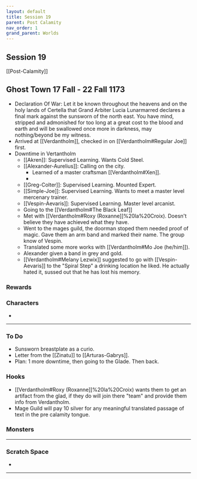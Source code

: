```yaml
---
layout: default
title: Session 19
parent: Post Calamity
nav_order: 1
grand_parent: Worlds
---
```

## Session 19
[[Post-Calamity]]
## Ghost Town 17 Fall - 22 Fall 1173
* Declaration Of War: Let it be known throughout the heavens and on the holy lands of Certella that Grand Arbiter Lucia Lunarmarred declares a final mark against the sunsworn of the north east. You have mind, stripped and admonished for too long at a great cost to the blood and earth and will be swallowed once more in darkness, may nothing/beyond be my witness.
* Arrived at [[Verdantholm]], checked in on [[Verdantholm#Regular Joe]] first. 
* Downtime in Vertantholm
	* [[Akren]]: Supervised Learning. Wants Cold Steel.
	* [[Alexander-Aurelius]]: Calling on the city.
		* Learned of a master craftsman [[Verdantholm#Xen]].
		* 
	* [[Greg-Colter]]: Supervised Learning. Mounted Expert. 
	* [[Simple-Joe]]: Supervised Learning. Wants to meet a master level mercenary trainer.
	* [[Vespin-Aevaris]]: Supervised Learning. Master level arcanist.
	* Going to the [[Verdantholm#The Black Leaf]]
	* Met with [[Verdantholm#Roxy (Roxanne]]%20la%20Croix). Doesn't believe they have achieved what they have.
	* Went to the mages guild, the doorman stoped them needed proof of magic. Gave them an arm band and marked their name. The group know of Vespin.
	* Translated some more works with [[Verdantholm#Mo Joe (he/him]]).
	* Alexander given a band in grey and gold.
	* [[Verdantholm#Melany Lezwix]] suggested to go with [[Vespin-Aevaris]] to the "Spiral Step" a drinking location he liked. He actually hated it, sussed out that he has lost his memory.

### Rewards


### Characters
* 
 ---

### To Do

* Sunsworn breastplate as a curio.
* Letter from the [[Zinatu]] to [[Arturas-Gabrys]].
* Plan: 1 more downtime, then going to the Glade. Then back.
### Hooks
* [[Verdantholm#Roxy (Roxanne]]%20la%20Croix) wants them to get an artifact from the glad, if they do will join there "team" and provide them info from Verdantholm.
* Mage Guild will pay 10 silver for any meaningful translated passage of text in the pre calamity tongue.

### Monsters


---

### Scratch Space
* 

---